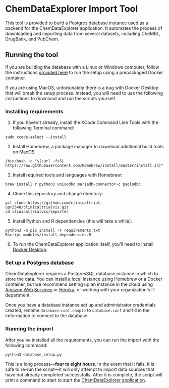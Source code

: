 # ChemDataExplorer Import Tool

This tool is provided to build a Postgres database instance used as a backend for the ChemDataExplorer application. It automates the process of downloading and importing data from several datasets, including CheMBL, DrugBank, and PubChem.

## Running the tool

If you are building the database with a Linux or Windows computer, follow the instructions [provided here](https://hub.docker.com/repository/docker/chemdataexplorer/chemdataimporter) to run the setup using a prepackaged Docker container.

If you are using MacOS, unfortunately there is a bug with Docker Desktop that will break the setup process. Instead, you will need to use the following instructions to download and run the scripts yourself.

### Installing requirements

1. If you haven't already, install the XCode Command Line Tools with the following Terminal command:

`sudo xcode-select --install`

2. Install Homebrew, a package manager to download additional build tools on MacOS:

`/bin/bash -c "$(curl -fsSL https://raw.githubusercontent.com/Homebrew/install/master/install.sh)"`

3. Install required tools and languages with Homebrew:

`brew install r python3 unixodbc mariadb-connector-c psqlodbc`

4. Clone this repository and change directory:

`git clone https://github.com/clinicaltrial-upr2540/clinicaltrialvis.git`\
`cd clinicaltrialvis/importer`

5. Install Python and R dependencies (this will take a while):

`python3 -m pip install -r requirements.txt`\
`Rscript modules/install_dependencies.R`

6. To run the ChemDataExplorer application itself, you'll need to install [Docker Desktop](https://www.docker.com/products/docker-desktop).

### Set up a Postgres database

ChemDataExplorer requires a PostgresSQL database instance in which to store the data. You can install a local instance using Homebrew or a Docker container, but we recommend setting up an instance in the cloud using [Amazon Web Services](https://docs.aws.amazon.com/AmazonRDS/latest/UserGuide/USER_CreateDBInstance.html) or [Heroku](https://devcenter.heroku.com/articles/heroku-postgresql), or working with your organization's IT department.

Once you have a database instance set up and administrator credentials created, rename `database.conf.sample` to `database.conf` and fill in the imformation to connect to the database.

### Running the import

After you've installed all the requirements, you can run the import with the following command:

`python3 database_setup.py`

This is a long process—**four to eight hours**. In the event that it fails, it is safe to re-run the script—it will only attempt to import data sources that have not already completed successfully. After it is complete, the script will print a command to start to start the [ChemDataExplorer application](https://hub.docker.com/repository/docker/chemdataexplorer/chemdataexplorer).
